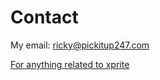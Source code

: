 # Contact

My email: [ricky@pickitup247.com](mailto:xprite@rickyhan.com)

[For anything related to xprite](https://github.com/pickitup247/xprite-issues/issues)